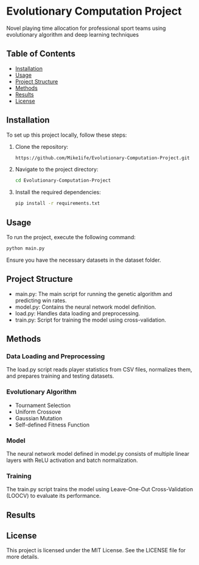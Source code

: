 # Evolutionary Computation Project

Novel playing time allocation for professional sport teams using evolutionary algorithm and deep learning techniques

## Table of Contents

- [Installation](#installation)
- [Usage](#usage)
- [Project Structure](#project-structure)
- [Methods](#methods)
- [Results](#results)
- [License](#license)

## Installation

To set up this project locally, follow these steps:

1. Clone the repository:
    ```sh
    https://github.com/Mike1ife/Evolutionary-Computation-Project.git
    ```
2. Navigate to the project directory:
    ```sh
    cd Evolutionary-Computation-Project
    ```
3. Install the required dependencies:
    ```sh
    pip install -r requirements.txt
    ```

## Usage

To run the project, execute the following command:
```sh
python main.py
```
Ensure you have the necessary datasets in the dataset folder.

## Project Structure
- main.py: The main script for running the genetic algorithm and predicting win rates.
- model.py: Contains the neural network model definition.
- load.py: Handles data loading and preprocessing.
- train.py: Script for training the model using cross-validation.

## Methods
### Data Loading and Preprocessing
The load.py script reads player statistics from CSV files, normalizes them, and prepares training and testing datasets.

### Evolutionary Algorithm
- Tournament Selection
- Uniform Crossove
- Gaussian Mutation
- Self-defined Fitness Function

### Model
The neural network model defined in model.py consists of multiple linear layers with ReLU activation and batch normalization.

### Training
The train.py script trains the model using Leave-One-Out Cross-Validation (LOOCV) to evaluate its performance.

## Results

## License
This project is licensed under the MIT License. See the LICENSE file for more details.
